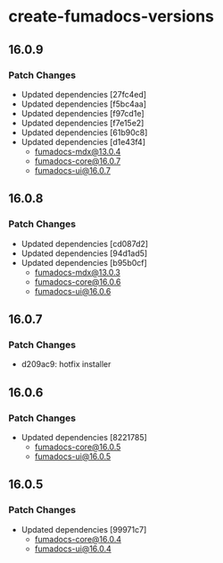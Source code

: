# create-fumadocs-versions

## 16.0.9

### Patch Changes

- Updated dependencies [27fc4ed]
- Updated dependencies [f5bc4aa]
- Updated dependencies [f97cd1e]
- Updated dependencies [f7e15e2]
- Updated dependencies [61b90c8]
- Updated dependencies [d1e43f4]
  - fumadocs-mdx@13.0.4
  - fumadocs-core@16.0.7
  - fumadocs-ui@16.0.7

## 16.0.8

### Patch Changes

- Updated dependencies [cd087d2]
- Updated dependencies [94d1ad5]
- Updated dependencies [b95b0cf]
  - fumadocs-mdx@13.0.3
  - fumadocs-core@16.0.6
  - fumadocs-ui@16.0.6

## 16.0.7

### Patch Changes

- d209ac9: hotfix installer

## 16.0.6

### Patch Changes

- Updated dependencies [8221785]
  - fumadocs-core@16.0.5
  - fumadocs-ui@16.0.5

## 16.0.5

### Patch Changes

- Updated dependencies [99971c7]
  - fumadocs-core@16.0.4
  - fumadocs-ui@16.0.4
